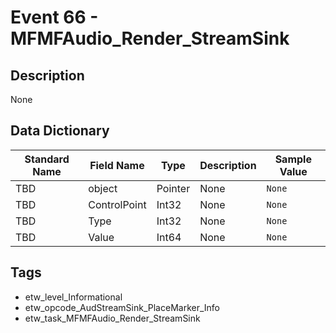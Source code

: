 # Event 66 - MFMFAudio_Render_StreamSink

## Description
None

## Data Dictionary
|Standard Name|Field Name|Type|Description|Sample Value|
|---|---|---|---|---|
|TBD|object|Pointer|None|`None`|
|TBD|ControlPoint|Int32|None|`None`|
|TBD|Type|Int32|None|`None`|
|TBD|Value|Int64|None|`None`|

## Tags
* etw_level_Informational
* etw_opcode_AudStreamSink_PlaceMarker_Info
* etw_task_MFMFAudio_Render_StreamSink
